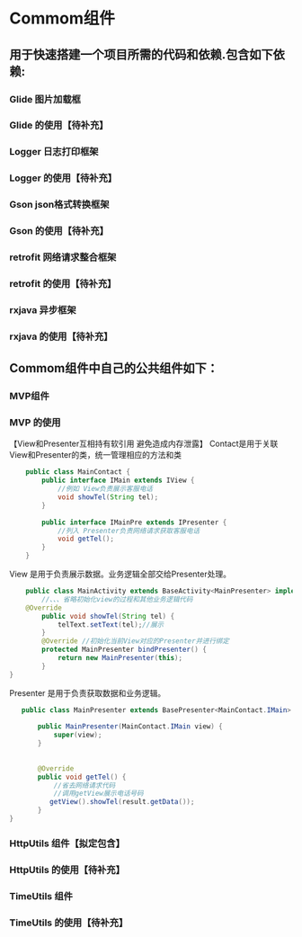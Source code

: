 # Commom组件
## 用于快速搭建一个项目所需的代码和依赖.包含如下依赖:
### Glide 图片加载框
### Glide 的使用【待补充】
### Logger 日志打印框架 
### Logger 的使用【待补充】
### Gson json格式转换框架
### Gson 的使用【待补充】
### retrofit 网络请求整合框架
### retrofit 的使用【待补充】
### rxjava 异步框架
### rxjava 的使用【待补充】


## Commom组件中自己的公共组件如下：

### MVP组件
### MVP 的使用
【View和Presenter互相持有软引用 避免造成内存泄露】
Contact是用于关联View和Presenter的类，统一管理相应的方法和类
```java
    public class MainContact {
        public interface IMain extends IView {
            //例如 View负责展示客服电话
            void showTel(String tel);
        }
    
        public interface IMainPre extends IPresenter {
            //列入 Presenter负责网络请求获取客服电话
            void getTel();
        }
    }
```

View 是用于负责展示数据。业务逻辑全部交给Presenter处理。
```java
    public class MainActivity extends BaseActivity<MainPresenter> implements MainContact.IMain {
        //、、、省略初始化view的过程和其他业务逻辑代码    
    @Override
        public void showTel(String tel) {
            telText.setText(tel);//展示
        }
        @Override //初始化当前View对应的Presenter并进行绑定
        protected MainPresenter bindPresenter() {
            return new MainPresenter(this);
        }
}
```

Presenter 是用于负责获取数据和业务逻辑。
```java
   public class MainPresenter extends BasePresenter<MainContact.IMain> implements MainContact.IMainPre {
   
       public MainPresenter(MainContact.IMain view) {
           super(view);
       }
   
   
       @Override
       public void getTel() {
           //省去网络请求代码
           //调用getView展示电话号码
          getView().showTel(result.getData());
       }
}
```
### HttpUtils 组件【拟定包含】
### HttpUtils 的使用【待补充】
### TimeUtils 组件
### TimeUtils 的使用【待补充】

